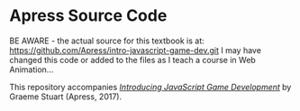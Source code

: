 # Apress Source Code

BE AWARE - the actual source for this textbook is at: https://github.com/Apress/intro-javascript-game-dev.git
I may have changed this code or added to the files as I teach a course in Web Animation...

This repository accompanies [*Introducing JavaScript Game Development*](https://www.apress.com/9781484232514) by Graeme Stuart (Apress, 2017).
